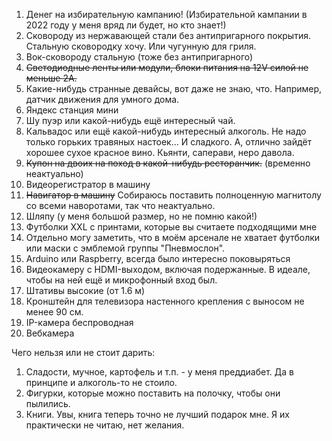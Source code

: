 1. Денег на избирательную кампанию! (Избирательной кампании в 2022 году у меня вряд ли будет, но кто знает!)
2. Сковороду из нержавающей стали без антипригарного покрытия. Стальную сковородку хочу. Или чугунную для гриля. 
3. Вок-сковороду стальную (тоже без антипригарного)
4. ~~Светодиодные ленты или модули, блоки питания на 12V силой не меньше 2A.~~
5. Какие-нибудь странные девайсы, вот даже не знаю, что. Например, датчик движения для умного дома. 
6. Яндекс станция мини
7. Шу пуэр или какой-нибудь ещё интересный чай.
8. Кальвадос или ещё какой-нибудь интересный алкоголь. Не надо только горьких травяных настоек... И сладкого. А, отлично зайдёт хорошее сухое красное вино. Кьянти, саперави, неро давола. 
9.  ~~Купон на двоих на поход в какой-нибудь ресторанчик.~~ (временно неактуально)
10. Видеорегистратор в машину
11. ~~Навигатор в машину~~ Собираюсь поставить полноценную магнитолу со всеми наворотами, так что неактуально. 
12. Шляпу (у меня большой размер, но не помню какой!)
13. Футболки XXL c принтами, которые вы считаете подходящими мне
14. Отдельно могу заметить, что в моём арсенале не хватает футболки или маски с эмблемой группы "Пневмослон". 
15. Arduino или Raspberry, всегда было интересно поковыряться
16. Видеокамеру с HDMI-выходом, включая подержанные. В идеале, чтобы на ней ещё и микрофонный вход был. 
17. Штативы высокие (от 1.6 м)
18. Кронштейн для телевизора настенного крепления с выносом не менее 90 см. 
19. IP-камера беспроводная
20. Вебкамера

Чего нельзя или не стоит дарить:
1. Сладости, мучное, картофель и т.п. - у меня преддиабет. Да в принципе и алкоголь-то не стоило. 
2. Фигурки, которые можно поставить на полочку, чтобы они пылились. 
3. Книги. Увы, книга теперь точно не лучший подарок мне. Я их практически не читаю, нет желания.
